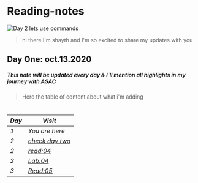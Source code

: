# Reading-notes

![Day 2 lets use commands](https://i0.wp.com/bdmpublications.com/wp-content/uploads/2019/05/history-of-coding-1.jpg?resize=780%2C405&ssl=1)

> hi there I'm shayth and I'm so excited to share my updates with you

## Day One: oct.13.2020 ##

##### This note will be updated every day & I'll mention all highlights in my journey with ASAC

> Here the table of content about what i'm adding 
#

*Day* | *Visit*
------------ | -------------
*1* | *You are here*
*2* | *[check day two](https://shayth1.github.io/reading-notes/daytwo)*
*2* | *[read:04](https://shayth1.github.io/reading-notes/daytwo-read4)*
*2* | *[Lab:04](https://shayth1.github.io/reading-notes/Lab04)*
*3* | *[Read:05](https://shayth1.github.io/reading-notes/read05)*


  #
  


